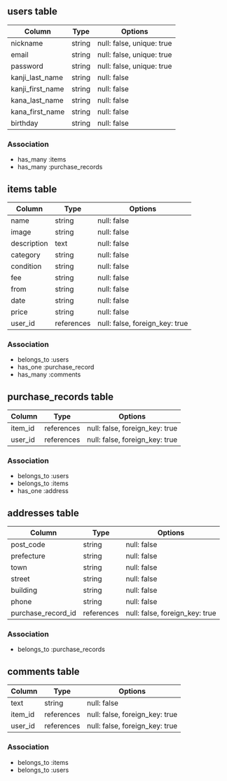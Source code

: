 ## users table

| Column           | Type   | Options                   |
| ---------------- | ------ | ------------------------- |
| nickname         | string | null: false, unique: true |
| email            | string | null: false, unique: true |
| password         | string | null: false, unique: true |
| kanji_last_name  | string | null: false               |
| kanji_first_name | string | null: false               |
| kana_last_name   | string | null: false               |
| kana_first_name  | string | null: false               |
| birthday         | string | null: false               |

### Association

- has_many :items
- has_many :purchase_records

## items table

| Column      | Type       | Options                        |
| ----------- | ---------- | ------------------------------ |
| name        | string     | null: false                    |
| image       | string     | null: false                    |
| description | text       | null: false                    |
| category    | string     | null: false                    |
| condition   | string     | null: false                    |
| fee         | string     | null: false                    |
| from        | string     | null: false                    |
| date        | string     | null: false                    |
| price       | string     | null: false                    |
| user_id     | references | null: false, foreign_key: true |

### Association

- belongs_to :users
- has_one :purchase_record
- has_many :comments

## purchase_records table

| Column  | Type       | Options                        |
| ------- | ---------- | ------------------------------ |
| item_id | references | null: false, foreign_key: true |
| user_id | references | null: false, foreign_key: true |

### Association

- belongs_to :users
- belongs_to :items
- has_one :address

## addresses table

| Column             | Type       | Options                        |
| ------------------ | ---------- | ------------------------------ |
| post_code          | string     | null: false                    |
| prefecture         | string     | null: false                    |
| town               | string     | null: false                    |
| street             | string     | null: false                    |
| building           | string     | null: false                    |
| phone              | string     | null: false                    |
| purchase_record_id | references | null: false, foreign_key: true |

### Association

- belongs_to :purchase_records

## comments table

| Column  | Type       | Options                        |
| ------- | ---------- | ------------------------------ |
| text    | string     | null: false                    |
| item_id | references | null: false, foreign_key: true |
| user_id | references | null: false, foreign_key: true |

### Association

- belongs_to :items
- belongs_to :users
